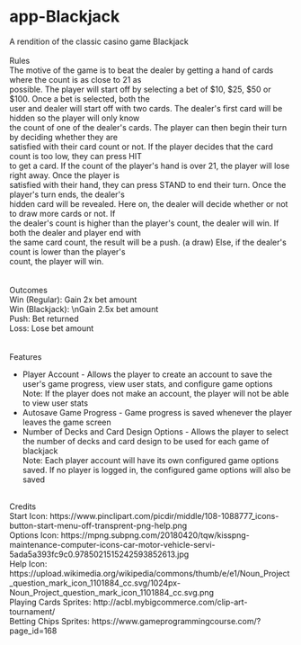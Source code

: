 # app-Blackjack
A rendition of the classic casino game Blackjack
<br><br>
Rules
<br>
The motive of the game is to beat the dealer by getting a hand of cards where the count is as close to 21 as<br>
possible. The player will start off by selecting a bet of $10, $25, $50 or $100. Once a bet is selected, both the<br>
user and dealer will start off with two cards. The dealer\'s first card will be hidden so the player will only know<br>
the count of one of the dealer\'s cards. The player can then begin their turn by deciding whether they are<br>
satisfied with their card count or not. If the player decides that the card count is too low, they can press HIT<br>
to get a card. If the count of the player\'s hand is over 21, the player will lose right away. Once the player is<br>
satisfied with their hand, they can press STAND to end their turn. Once the player\'s turn ends, the dealer\'s<br>
hidden card will be revealed. Here on, the dealer will decide whether or not to draw more cards or not. If<br>
the dealer\'s count is higher than the player\'s count, the dealer will win. If both the dealer and player end with<br>
the same card count, the result will be a push. (a draw) Else, if the dealer\'s count is lower than the player\'s<br>
count, the player will win.<br>
<br><br>
Outcomes
<br>
Win (Regular): Gain 2x bet amount<br>
Win (Blackjack): \nGain 2.5x bet amount<br>
Push: Bet returned<br>
Loss: Lose bet amount<br>
<br><br>
Features
<br>
* Player Account - Allows the player to create an account to save the user's game progress, view user stats, and configure game options<br>
  Note: If the player does not make an account, the player will not be able to view user stats<br>
* Autosave Game Progress - Game progress is saved whenever the player leaves the game screen<br>
* Number of Decks and Card Design Options - Allows the player to select the number of decks and card design to be used for each game of blackjack<br>
  Note: Each player account will have its own configured game options saved. If no player is logged in, the configured game options will also be saved<br>
<br>
Credits
<br>
Start Icon: https://www.pinclipart.com/picdir/middle/108-1088777_icons-button-start-menu-off-transprent-png-help.png<br>
Options Icon: https://mpng.subpng.com/20180420/tqw/kisspng-maintenance-computer-icons-car-motor-vehicle-servi-5ada5a393fc9c0.9785021515242593852613.jpg<br>
Help Icon: https://upload.wikimedia.org/wikipedia/commons/thumb/e/e1/Noun_Project_question_mark_icon_1101884_cc.svg/1024px-Noun_Project_question_mark_icon_1101884_cc.svg.png<br>
Playing Cards Sprites: http://acbl.mybigcommerce.com/clip-art-tournament/<br>
Betting Chips Sprites: https://www.gameprogrammingcourse.com/?page_id=168<br>
